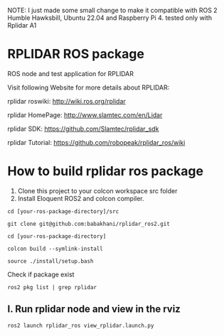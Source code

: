 NOTE: I just made some small change to make it compatible with ROS 2 Humble
Hawksbill, Ubuntu 22.04 and Raspberry Pi 4. tested only with Rplidar A1

RPLIDAR ROS package
=====================================================================

ROS node and test application for RPLIDAR

Visit following Website for more details about RPLIDAR:

rplidar roswiki: http://wiki.ros.org/rplidar

rplidar HomePage:   http://www.slamtec.com/en/Lidar

rplidar SDK: https://github.com/Slamtec/rplidar_sdk

rplidar Tutorial:  https://github.com/robopeak/rplidar_ros/wiki

How to build rplidar ros package
=====================================================================

1) Clone this project to your colcon workspace src folder
2) Install Eloquent ROS2 and colcon compiler.


```
cd [your-ros-package-directory]/src

git clone git@github.com:babakhani/rplidar_ros2.git

cd [your-ros-package-directory]

colcon build --symlink-install

source ./install/setup.bash
```

Check if package exist

```
ros2 pkg list | grep rplidar
```

I. Run rplidar node and view in the rviz
------------------------------------------------------------

```
ros2 launch rplidar_ros view_rplidar.launch.py
```
